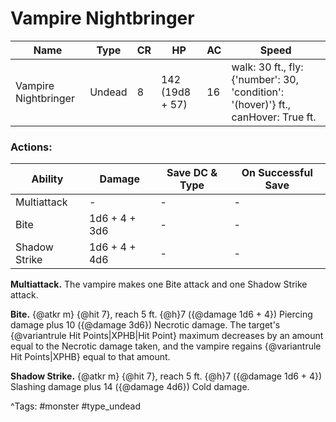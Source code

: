 # Vampire Nightbringer

| Name | Type | CR | HP | AC | Speed |
|------|------|----|----|----|-------|
| Vampire Nightbringer | Undead | 8 | 142 (19d8 + 57) | 16 | walk: 30 ft., fly: {'number': 30, 'condition': '(hover)'} ft., canHover: True ft. |

### Actions:

| Ability | Damage | Save DC & Type | On Successful Save |
|---------|--------|----------------|--------------------|
| Multiattack | - | - | - |
| Bite | 1d6 + 4 + 3d6 | - | - |
| Shadow Strike | 1d6 + 4 + 4d6 | - | - |


**Multiattack.** The vampire makes one Bite attack and one Shadow Strike attack.

**Bite.** {@atkr m} {@hit 7}, reach 5 ft. {@h}7 ({@damage 1d6 + 4}) Piercing damage plus 10 ({@damage 3d6}) Necrotic damage. The target's {@variantrule Hit Points|XPHB|Hit Point} maximum decreases by an amount equal to the Necrotic damage taken, and the vampire regains {@variantrule Hit Points|XPHB} equal to that amount.

**Shadow Strike.** {@atkr m} {@hit 7}, reach 5 ft. {@h}7 ({@damage 1d6 + 4}) Slashing damage plus 14 ({@damage 4d6}) Cold damage.

^Tags: #monster #type_undead